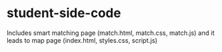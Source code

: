 # student-side-code
Includes smart matching page (match.html, match.css, match.js) and it leads to map page (index.html, styles.css, script.js)
